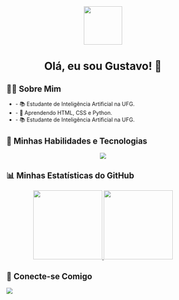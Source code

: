 <div style="text-align:center;">
  <img src="https://media.giphy.com/media/M9gbBd9nbDrOTu1Mqx/giphy.gif" width="100"/>
  <h1> Olá, eu sou Gustavo! 👋</h1>
</div>

<h2>👨‍💻 Sobre Mim</h2>
    <ul>
        <li>- 📚 Estudante de Inteligência Artificial na UFG.</li>
        <li>- 🌱 Aprendendo HTML, CSS e Python.</li>
        <li>- 📚 Estudante de Inteligência Artificial na UFG.</li>
    </ul>

<h2>🚀 Minhas Habilidades e Tecnologias</h2>
<div style="text-align:center;">
  <img src="https://skillicons.dev/icons?i=py,html,css" />
</div>

<h2>📊 Minhas Estatísticas do GitHub</h2>
<div style="text-align:center;">
  <a href="https://github.com/espectrx">
  <img height="180em" src="https://github-readme-stats.vercel.app/api?username=espectrx&show_icons=true&theme=dracula&include_all_commits=true&count_private=true"/>
  <img height="180em" src="https://github-readme-stats.vercel.app/api/top-langs/?username=espectrx&layout=compact&langs_count=7&theme=dracula"/>
  </a>
</div>

<h2>🤝 Conecte-se Comigo</h2>
<p style="text-align:left;">
  <a href="https://www.linkedin.com/in/gustavo-pires-fontana-5b618035b/" target="_blank">
    <img src="https://img.shields.io/badge/-LinkedIn-%230077B5?style=for-the-badge&logo=linkedin&logoColor=white" target="_blank">
  </a>
</p>
